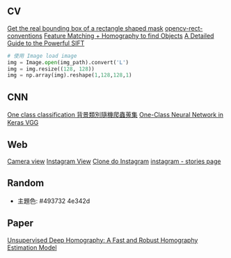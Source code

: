 
## CV
[Get the real bounding box of a rectangle shaped mask](https://stackoverflow.com/questions/61403755/get-the-real-bounding-box-of-a-rectangle-shaped-mask)
[opencv-rect-conventions](https://stackoverflow.com/questions/57068928/opencv-rect-conventions-what-is-x-y-width-height)
[Feature Matching + Homography to find Objects](https://opencv-python-tutroals.readthedocs.io/en/latest/py_tutorials/py_feature2d/py_feature_homography/py_feature_homography.html)
[A Detailed Guide to the Powerful SIFT](https://www.analyticsvidhya.com/blog/2019/10/detailed-guide-powerful-sift-technique-image-matching-python/)

```py
# 使用 Image load image
img = Image.open(img_path).convert('L')
img = img.resize((128, 128))
img = np.array(img).reshape(1,128,128,1)
```

## CNN
[One class classification 背景類別隨機爬蟲蒐集](https://stackoverflow.com/questions/57309958/one-class-classification-using-keras-and-python)
[One-Class Neural Network in Keras VGG](https://towardsdatascience.com/one-class-neural-network-in-keras-249ff56201c0)


## Web
[Camera view](https://codepen.io/7696122/pen/gOOLNPG)
[Instagram View](https://codepen.io/MrNaceja/pen/XWXZZRj)
[Clone do Instagram](https://codepen.io/wgbn/pen/exxYwP)
[instagram - stories page](https://codepen.io/mouraggui/pen/QWbpjJa)


## Random
- 主題色: #493732
4e342d


## Paper
[Unsupervised Deep Homography: A Fast and Robust Homography Estimation Model](https://twin.sci-hub.se/6752/a3b2fb7ac1b4cf7af86d9e46fd8d095b/nguyen2018.pdf#view=FitH)